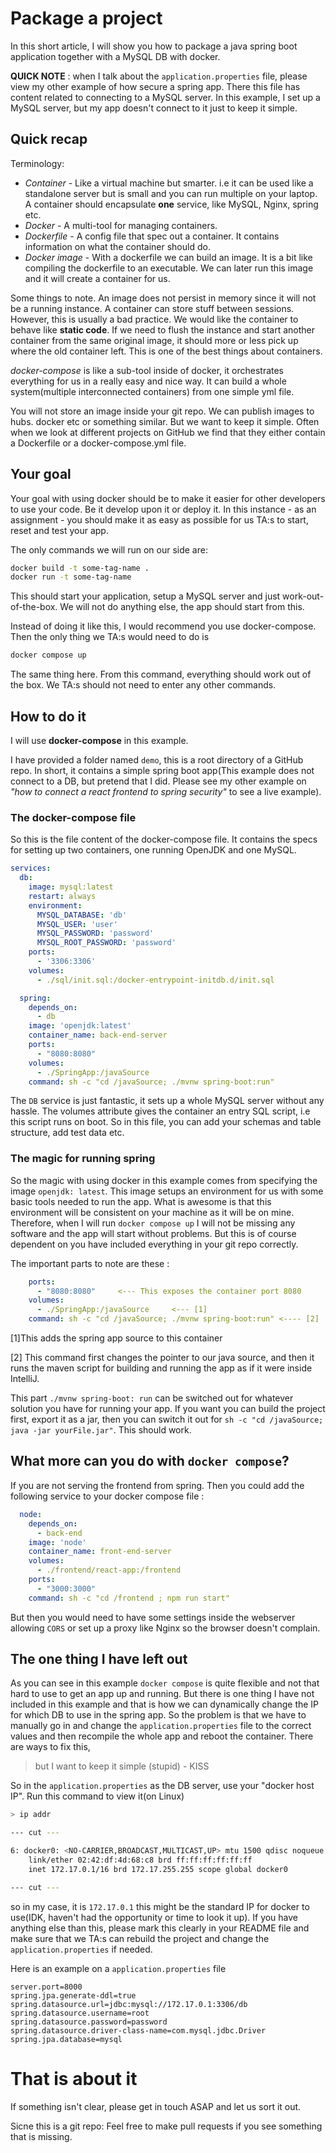 # Package a project
In this short article, I will show you how to package a java spring boot application together with a MySQL DB with docker.

**QUICK NOTE** : when I talk about the `application.properties` file, please view my other example of how secure a spring app. There this file has content related to connecting to a MySQL server. In this example, I set up a MySQL server, but my app doesn't connect to it just to keep it simple.

## Quick recap

Terminology:

-  *Container* - Like a virtual machine but smarter. i.e it can be used like a standalone server but is small and you can run multiple on your laptop. A container should encapsulate **one** service, like MySQL, Nginx, spring etc.
- *Docker* - A multi-tool for managing containers.
- *Dockerfile* - A config file that spec out a container. It contains information on what the container should do.
- *Docker image* - With a dockerfile we can build an image. It is a bit like compiling the dockerfile to an executable. We can later run this image and it will create a container for us.

Some things to note. An image does not persist in memory since it will not be a running instance. A container can store stuff between sessions. However, this is usually a bad practice. We would like the container to behave like **static code**. If we need to flush the instance and start another container from the same original image, it should more or less pick up where the old container left. This is one of the best things about containers.


*docker-compose* is like a sub-tool inside of docker, it orchestrates everything for us in a really easy and nice way. It can build a whole system(multiple interconnected containers) from one simple yml file.

You will not store an image inside your git repo. We can publish images to hubs. docker etc or something similar. But we want to keep it simple. Often when we look at different projects on GitHub we find that they either contain a Dockerfile or a docker-compose.yml file.

## Your goal
Your goal with using docker should be to make it easier for other developers to use your code. Be it develop upon it or deploy it. In this instance - as an assignment - you should make it as easy as possible for us TA:s to start, reset and test your app. 

The only commands we will run on our side are:

```bash
docker build -t some-tag-name .
docker run -t some-tag-name 
```

This should start your application, setup a MySQL server and just work-out-of-the-box. We will not do anything else, the app should start from this.

Instead of doing it like this, I would recommend you use docker-compose. Then the only thing we TA:s would need to do is 

```bash
docker compose up
```

The same thing here. From this command, everything should work out of the box. We TA:s should not need to enter any other commands.


## How to do it
I will use **docker-compose** in this example.

I have provided a folder named `demo`, this is a root directory of a GitHub repo. In short, it contains a simple spring boot app(This example does not connect to a DB, but pretend that I did. Please see my other example on *"how to connect a react frontend to spring security"* to see a live example).

### The docker-compose file
So this is the file content of the docker-compose file. It contains the specs for setting up two containers, one running OpenJDK and one MySQL.

```yml
services:
  db:
    image: mysql:latest
    restart: always
    environment:
      MYSQL_DATABASE: 'db'
      MYSQL_USER: 'user'
      MYSQL_PASSWORD: 'password'
      MYSQL_ROOT_PASSWORD: 'password'
    ports:
      - '3306:3306'
    volumes:
      - ./sql/init.sql:/docker-entrypoint-initdb.d/init.sql

  spring:
    depends_on:
      - db
    image: 'openjdk:latest'
    container_name: back-end-server
    ports:
      - "8080:8080"
    volumes:
      - ./SpringApp:/javaSource
    command: sh -c "cd /javaSource; ./mvnw spring-boot:run"
```

The `DB` service is just fantastic, it sets up a whole MySQL server without any hassle. The volumes attribute gives the container an entry SQL script, i.e this script runs on boot. So in this file, you can add your schemas and table structure, add test data etc.

### The magic for running spring

So the magic with using docker in this example comes from specifying the image `openjdk: latest`. This image setups an environment for us with some basic tools needed to run the app. What is awesome is that this environment will be consistent on your machine as it will be on mine. Therefore, when I will run `docker compose up` I will not be missing any software and the app will start without problems. But this is of course dependent on you have included everything in your git repo correctly.

The important parts to note are these : 

```yml 
    ports:
      - "8080:8080"     <--- This exposes the container port 8080
    volumes:
      - ./SpringApp:/javaSource     <--- [1]
    command: sh -c "cd /javaSource; ./mvnw spring-boot:run" <---- [2]
```

[1]This adds the spring app source to this container

[2] This command first changes the pointer to our java source, and then it runs the maven script for building and running the app as if it were inside  IntelliJ.

This part `./mvnw spring-boot: run` can be switched out for whatever solution you have for running your app. If you want you can build the project first, export it as a jar, then you can switch it out for `sh -c "cd /javaSource; java -jar yourFile.jar"`. This should work. 

## What more can you do with `docker compose`?

If you are not serving the frontend from spring. Then you could add the following service to your docker compose file : 

```yml
  node:
    depends_on:
      - back-end
    image: 'node'
    container_name: front-end-server
    volumes:
      - ./frontend/react-app:/frontend
    ports:
      - "3000:3000"
    command: sh -c "cd /frontend ; npm run start"
```

But then you would need to have some settings inside the webserver allowing `CORS` or set up a proxy like Nginx so the browser doesn't complain.

## The one thing I have left out
As you can see in this example `docker compose` is quite flexible and not that hard to use to get an app up and running. But there is one thing I have not included in this example and that is how we can dynamically change the IP for which DB to use in the spring app. So the problem is that we have to manually go in and change the `application.properties` file to the correct values and then recompile the whole app and reboot the container. There are ways to fix this, 

> but I want to keep it simple (stupid) - KISS

So in the `application.properties` as the DB server, use your "docker host IP". Run this command to view it(on Linux)

```bash
> ip addr

--- cut ---

6: docker0: <NO-CARRIER,BROADCAST,MULTICAST,UP> mtu 1500 qdisc noqueue state DOWN group default 
    link/ether 02:42:df:4d:68:c8 brd ff:ff:ff:ff:ff:ff
    inet 172.17.0.1/16 brd 172.17.255.255 scope global docker0

--- cut ---

```

so in my case, it is `172.17.0.1` this might be the standard IP for docker to use(IDK, haven't had the opportunity or time to look it up). If you have anything else than this, please mark this clearly in your README file and make sure that we TA:s can rebuild the project and change the `application.properties` if needed.

Here is an example on a `application.properties` file 

```
server.port=8000
spring.jpa.generate-ddl=true
spring.datasource.url=jdbc:mysql://172.17.0.1:3306/db
spring.datasource.username=root
spring.datasource.password=password
spring.datasource.driver-class-name=com.mysql.jdbc.Driver
spring.jpa.database=mysql
```

# That is about it
If something isn't clear, please get in touch ASAP and let us sort it out.

Sicne this is a git repo: Feel free to make pull requests if you see something that is missing.